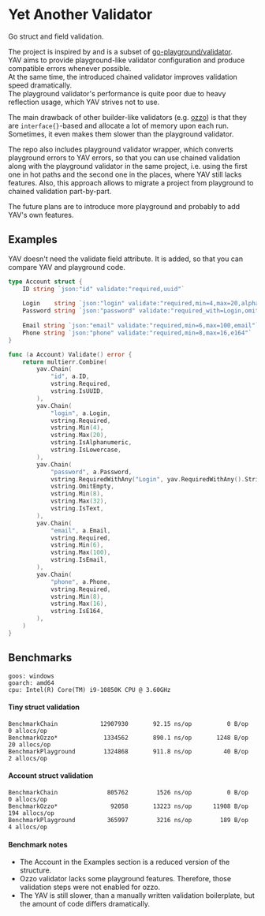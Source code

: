 # Yet Another Validator

Go struct and field validation.

The project is inspired by and is a subset of [go-playground/validator](https://github.com/go-playground/validator). \
YAV aims to provide playground-like validator configuration and produce compatible errors whenever possible. \
At the same time, the introduced chained validator improves validation speed dramatically. \
The playground validator's performance is quite poor due to heavy reflection usage, which YAV strives not to use.

The main drawback of other builder-like validators (e.g. [ozzo](https://github.com/go-ozzo/ozzo-validation)) is that
they are `interface{}`-based and allocate a lot of memory upon each run.
Sometimes, it even makes them slower than the playground validator.

The repo also includes playground validator wrapper, which converts playground errors to YAV errors,
so that you can use chained validation along with the playground validator in the same project,
i.e. using the first one in hot paths and the second one in the places, where YAV still lacks features.
Also, this approach allows to migrate a project from playground to chained validation part-by-part.

The future plans are to introduce more playground and probably to add YAV's own features.

## Examples

YAV doesn't need the validate field attribute. It is added, so that you can compare YAV and playground code.

```go
type Account struct {
    ID string `json:"id" validate:"required,uuid"`
    
    Login    string `json:"login" validate:"required,min=4,max=20,alphanum,lowercase"`
    Password string `json:"password" validate:"required_with=Login,omitempty,min=8,max=32,text"`
    
    Email string `json:"email" validate:"required,min=6,max=100,email"`
    Phone string `json:"phone" validate:"required,min=8,max=16,e164"`
}

func (a Account) Validate() error {
	return multierr.Combine(
		yav.Chain(
			"id", a.ID,
			vstring.Required,
			vstring.IsUUID,
		),
		yav.Chain(
			"login", a.Login,
			vstring.Required,
			vstring.Min(4),
			vstring.Max(20),
			vstring.IsAlphanumeric,
			vstring.IsLowercase,
		),
		yav.Chain(
			"password", a.Password,
			vstring.RequiredWithAny("Login", yav.RequiredWithAny().String(a.Login)),
			vstring.OmitEmpty,
			vstring.Min(8),
			vstring.Max(32),
			vstring.IsText,
		),
		yav.Chain(
			"email", a.Email,
			vstring.Required,
			vstring.Min(6),
			vstring.Max(100),
			vstring.IsEmail,
		),
		yav.Chain(
			"phone", a.Phone,
			vstring.Required,
			vstring.Min(8),
			vstring.Max(16),
			vstring.IsE164,
		),
	)
}
```

## Benchmarks

```
goos: windows
goarch: amd64
cpu: Intel(R) Core(TM) i9-10850K CPU @ 3.60GHz
```

#### Tiny struct validation

```
BenchmarkChain            12907930       92.15 ns/op          0 B/op        0 allocs/op
BenchmarkOzzo*             1334562       890.1 ns/op       1248 B/op       20 allocs/op
BenchmarkPlayground        1324868       911.8 ns/op         40 B/op        2 allocs/op
```

#### Account struct validation

```
BenchmarkChain              805762        1526 ns/op          0 B/op        0 allocs/op
BenchmarkOzzo*               92058       13223 ns/op      11908 B/op      194 allocs/op
BenchmarkPlayground         365997        3216 ns/op        189 B/op        4 allocs/op
```

#### Benchmark notes

* The Account in the Examples section is a reduced version of the structure.
* Ozzo validator lacks some playground features. Therefore, those validation steps were not enabled for ozzo.
* The YAV is still slower, than a manually written validation boilerplate, but the amount of code differs dramatically.
